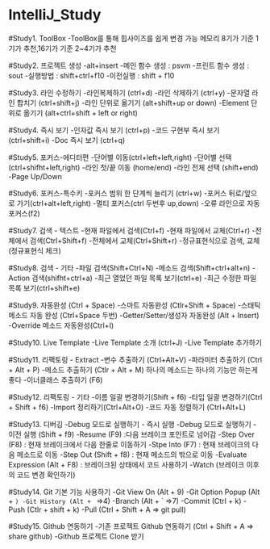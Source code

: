 # IntelliJ_Study

#Study1. ToolBox
-ToolBox를 통해 힙사이즈를 쉽게 변경 가능
  메모리 8기가 기준 1기가 추천,16기가 기준 2~4기가 추천

#Study2. 프로젝트 생성
-alt+insert
-메인 함수 생성 : psvm
-프린트 함수 생성 : sout
-실행방법 : shift+ctrl+f10
-이전실행 : shift + f10

#Study3. 라인 수정하기
-라인복제하기 (ctrl+d)
-라인 삭제하기 (ctrl+y)
-문자열 라인 합치기 (ctrl+shift+j)
-라인 단위로 옮기기 (alt+shift+up or down)
-Element 단위로 옮기기 (alt+ctrl+shift + left or right)

#Study4. 즉시 보기
-인자값 즉시 보기 (ctrl+p)
-코드 구현부 즉시 보기 (ctrl+shift+i)
-Doc 즉시 보기 (ctrl+q)

#Study5. 포커스-에디터편
-단어별 이동(ctrl+left+left,right)
-단어별 선택(ctrl+shifht+left,right)
-라인 첫/끝 이동 (home/end)
-라인 전체 선택 (shift+end)
-Page Up/Down

#Study6. 포커스-특수키
-포커스 범위 한 단계씩 늘리기 (ctrl+w)
-포커스 뒤로/앞으로 가기(ctrl+alt+left,right)
-멀티 포커스(ctrl 두번후 up,down)
-오류 라인으로 자동 포커스(f2)

#Study7. 검색 - 텍스트
-현재 파일에서 검색(Ctrl+f)
-현재 파일에서 교체(Ctrl+r)
-전체에서 검색(Ctrl+Shift+f)
-전체에서 교체(Ctrl+Shift+r)
-정규표현식으로 검색, 교체(정규표현식 체크)

#Study8. 검색 - 기타
-파일 검색(Shift+Ctrl+N)
-메소드 검색(Shift+ctrl+alt+n)
-Action 검색(shifht+ctrl+a)
-최근 열었던 파일 목록 보기(ctrl+e)
-최근 수정한 파일 목록 보기(ctrl+shift+e)

#Study9. 자동완성 (Ctrl + Space)
-스마트 자동완성 (Ctlr+Shift + Space)
-스태틱 메소드 자동 완성 (Ctrl+Space 두번)
-Getter/Setter/생성자 자동완성 (Alt + Insert)
-Override 메소드 자동완성(Ctrl+I)

#Study10. Live Template
-Live Template 소개 (ctrl+J)
-Live Template 추가하기

#Study11. 리팩토링 - Extract
-변수 추출하기 (Ctrl+Alt+V)
-파라미터 추출하기 (Ctrl + Alt + P)
-메소드 추출하기 (Ctlr + Alt + M) 하나의 메소드는 하나의 기능만 하는게 좋다
-이너클래스 추출하기 (F6)

#Study12. 리팩토링 - 기타
-이름 일괄 변경하기(Shift + f6)
-타입 일괄 변경하기(Ctrl + Shift + f6)
-Import 정리하기(Ctrl+Alt+O)
-코드 자동 정렬하기 (Ctrl+Alt+L)

#Study13. 디버깅
-Debug 모드로 실행하기 - 즉시 실행 
-Debug 모드로 실행하기 - 이전 실행 (Shift + f9)
-Resume (F9) :다음 브레이크 포인트로 넘어감
-Step Over (F8) : 현재 브레이크에서 다음 한줄로 이동하기
-Stpe Into (F7) : 현재 브레이크의 다음 메소드로 이동
-Step Out (Shift + f8) : 현재 메소드의 밖으로 이동
-Evaluate Expression (Alt + F8) : 브레이크된 상태에서 코드 사용하기
-Watch (브레이크 이후의 코드 변경 확인하기)

#Study14. Git 기본 기능 사용하기
-Git View On (Alt + 9)
-Git Option Popup (Alt + `)
-Git History (Alt + ` =>4)
-Branch (Alt + ` =>7)
-Commit (Ctrl + k)
-Push (Ctlr + shift + k)
-Pull (Ctrl + Shift + A => git pull)

#Study15. Github 연동하기
-기존 프로젝트 Github 연동하기 (Ctrl + Shift + A => share github)
-Github 프로젝트 Clone 받기